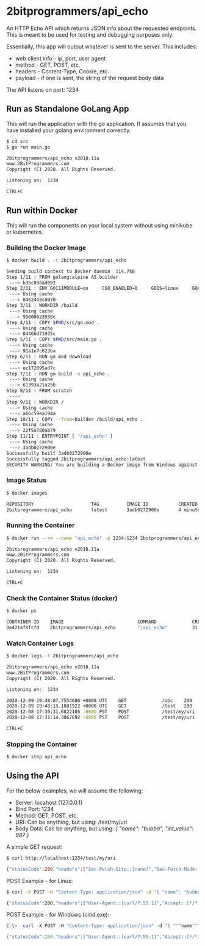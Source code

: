 # 2bitprogrammers/api_echo
An HTTP Echo API which returns JSON info about the requested endpoints. 
This is meant to be used for testing and debugging purposes only.

Essentially, this app will output whatever is sent to the server. 
This includes:
* web client info - ip, port, user agent
* method - GET, POST, etc.
* headers - Content-Type, Cookie, etc.
* payload - if one is sent, the string of the request body data

The API listens on port:  1234


## Run as Standalone GoLang App
This will run the application with the go application.  It assumes that you have installed your golang environment correctly.

```bash
$ cd src
$ go run main.go

2bitprogrammers/api_echo v2018.11a
www.2BitProgrammers.com
Copyright (C) 2020. All Rights Reserved.

Listening on:  1234

CTRL+C
```


## Run within Docker 
This will run the components on your local system without using minikube or kubernetes.

### Building the Docker Image
```bash
$ docker build . -t 2bitprogrammers/api_echo

Sending build context to Docker daemon  114.7kB
Step 1/11 : FROM golang:alpine AS builder
 ---> b3bc898ad092
Step 2/11 : ENV GO111MODULE=on     CGO_ENABLED=0     GOOS=linux     GOARCH=amd64
 ---> Using cache
 ---> 8462443c0070
Step 3/11 : WORKDIR /build
 ---> Using cache
 ---> 99600623930c
Step 4/11 : COPY $PWD/src/go.mod .
 ---> Using cache
 ---> 04466d71935c
Step 5/11 : COPY $PWD/src/main.go .
 ---> Using cache
 ---> 91a1e7c623ba
Step 6/11 : RUN go mod download
 ---> Using cache
 ---> ec172095ad7c
Step 7/11 : RUN go build -o api_echo .
 ---> Using cache
 ---> 61393a21a25b
Step 8/11 : FROM scratch
 --->
Step 9/11 : WORKDIR /
 ---> Using cache
 ---> a66c59ea194a
Step 10/11 : COPY --from=builder /build/api_echo .
 ---> Using cache
 ---> 22f5a780ab79
Step 11/11 : ENTRYPOINT [ "/api_echo" ]
 ---> Using cache
 ---> 3adb0272900e
Successfully built 3adb0272900e
Successfully tagged 2bitprogrammers/api_echo:latest
SECURITY WARNING: You are building a Docker image from Windows against a non-Windows Docker host. All files and directories added to build context will have '-rwxr-xr-x' permissions. It is recommended to double check and reset permissions for sensitive files and directories.
```

### Image Status
```bash
$ docker images

REPOSITORY                     TAG          IMAGE ID           CREATED              SIZE
2bitprogrammers/api_echo       latest       3adb0272900e       4 minutes ago       6.56MB
```

### Running the Container
```bash
$ docker run --rm --name "api_echo" -p 1234:1234 2bitprogrammers/api_echo 

2bitprogrammers/api_echo v2018.11a
www.2BitProgrammers.com
Copyright (C) 2020. All Rights Reserved.

Listening on:  1234

CTRL+C
```

### Check the Container Status (docker)
```bash
$ docker ps

CONTAINER ID    IMAGE                           COMMAND             CREATED              STATUS              PORTS                      NAMES
0e421af8fcfd    2bitprogrammers/api_echo        "/api_echo"         31 seconds ago       Up 27 seconds       0.0.0.0:1234->1234/tcp     api_echo
```

### Watch Container Logs
```bash
$ docker logs -f 2bitprogrammers/api_echo

2bitprogrammers/api_echo v2018.11a
www.2BitProgrammers.com
Copyright (C) 2020. All Rights Reserved.

Listening on:  1234

2020-12-09 19:48:07.7554606 +0000 UTC    GET             /abc    200     172.17.0.1      Mozilla/5.0 (Windows NT 10.0; Win64; x64) AppleWebKit/537.36 (KHTML, like Gecko) Chrome/86.0.4240.198 Safari/537.36
2020-12-09 19:48:13.1801922 +0000 UTC    GET             /test   200     172.17.0.1      Mozilla/5.0 (Windows NT 10.0; Win64; x64) AppleWebKit/537.36 (KHTML, like Gecko) Chrome/86.0.4240.198 Safari/537.36
2020-12-08 17:30:31.6822105 -0800 PST    POST            /test/my/uri   200     127.0.0.1       curl/7.55.1
2020-12-08 17:31:14.3062692 -0800 PST    POST            /test/my/uri   200     127.0.0.1       curl/7.55.1

CTRL+C
```


### Stopping the Container
```bash
$ docker stop api_echo
```


## Using the API
For the below examples, we will assume the following:
* Server:  locahost (127.0.0.1)
* Bind Port: 1234
* Method: GET, POST, etc.
* URI: Can be anything, but using:  /test/my/uri 
* Body Data:   Can be anything, but using: _{ "name": "bubba", "int_value": 987 }_

A simple GET request:
```bash
$ curl http://localhost:1234/test/my/uri 

{"statusCode":200,"headers":["Sec-Fetch-Site::[none]","Sec-Fetch-Mode::[navigate]","Accept-Language::[en-US,en;q=0.9]","Cookie::[Pycharm-42083dc3=45bb8e9b-de30-425f-acf2-5c413b44818c]","Connection::[keep-alive]","Upgrade-Insecure-Requests::[1]","User-Agent::[Mozilla/5.0 (Windows NT 10.0; Win64; x64) AppleWebKit/537.36 (KHTML, like Gecko) Chrome/86.0.4240.198 Safari/537.36]","Accept::[text/html,application/xhtml+xml,application/xml;q=0.9,image/avif,image/webp,image/apng,*/*;q=0.8,application/signed-exchange;v=b3;q=0.9]","Sec-Fetch-Dest::[document]","Accept-Encoding::[gzip, deflate, br]"],"method":"GET","uri":"/test/my/uri","payload":"","clientIp":"172.17.0.1","clientPort":"39340","userAgent":"Mozilla/5.0 (Windows NT 10.0; Win64; x64) AppleWebKit/537.36 (KHTML, like Gecko) Chrome/86.0.4240.198 Safari/537.36","healthy":true}
```

POST Example - for Linux:
```bash
$ curl -X POST -H "Content-Type: application/json" -d '{ "name": "bubba", "int_value": 987 }' http://127.0.0.1:1234/test/my/uri 

{"statusCode":200,"headers":["User-Agent::[curl/7.55.1]","Accept::[*/*]","Content-Type::[application/json]","Content-Length::[37]"],"method":"POST","uri":"/test/my/uri","payload":"{ \"name\": \"bubba\", \"int_value\": 987 }","clientIp":"172.17.0.1","clientPort":"39346","userAgent":"curl/7.55.1","healthy":true}
```

POST Example - for Windows (cmd.exe):
```powershell
C:\>  curl -X POST -H "Content-Type: application/json" -d "{ """name""": """bubba""", """int_value""": 987 }" http://127.0.0.1:1234/test/my/uri 

{"statusCode":200,"headers":["User-Agent::[curl/7.55.1]","Accept::[*/*]","Content-Type::[application/json]","Content-Length::[37]"],"method":"POST","uri":"/test/my/uri","payload":"{ \"name\": \"bubba\", \"int_value\": 987 }","clientIp":"172.17.0.1","clientPort":"39346","userAgent":"curl/7.55.1","healthy":true}
```
